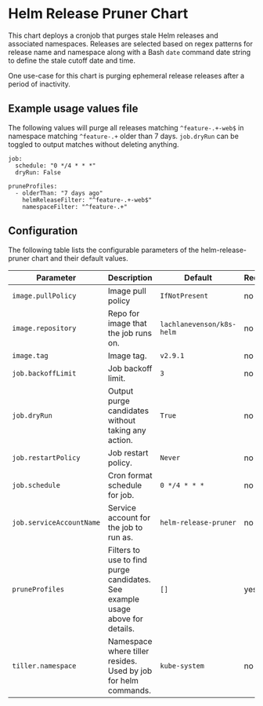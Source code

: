 # Helm Release Pruner Chart

This chart deploys a cronjob that purges stale Helm releases and associated namespaces. Releases are selected based on regex patterns for release name and namespace along with a Bash `date` command date string to define the stale cutoff date and time.

One use-case for this chart is purging ephemeral release releases after a period of inactivity.

## Example usage values file

The following values will purge all releases matching `^feature-.+-web$` in namespace matching `^feature-.+` older than 7 days. `job.dryRun` can be toggled to output matches without deleting anything.

```
job:
  schedule: "0 */4 * * *"
  dryRun: False

pruneProfiles:
  - olderThan: "7 days ago"
    helmReleaseFilter: "^feature-.+-web$"
    namespaceFilter: "^feature-.+"
```

## Configuration

The following table lists the configurable parameters of the helm-release-pruner chart and their default values.

| Parameter | Description | Default | Required |
| --------- | ----------- | ------- | -------- |
| `image.pullPolicy` | Image pull policy | `IfNotPresent` | no |
| `image.repository` | Repo for image that the job runs on. | `lachlanevenson/k8s-helm` | no |
| `image.tag` | Image tag. | `v2.9.1` | no |
| `job.backoffLimit` | Job backoff limit. | `3` | no |
| `job.dryRun` | Output purge candidates without taking any action. | `True` | no |
| `job.restartPolicy` | Job restart policy. | `Never` | no |
| `job.schedule` | Cron format schedule for job. | `0 */4 * * *` | no |
| `job.serviceAccountName` | Service account for the job to run as. | `helm-release-pruner` | no |
| `pruneProfiles` | Filters to use to find purge candidates. See example usage above for details. | `[]` | yes |
| `tiller.namespace` | Namespace where tiller resides. Used by job for helm commands. | `kube-system` | no |
